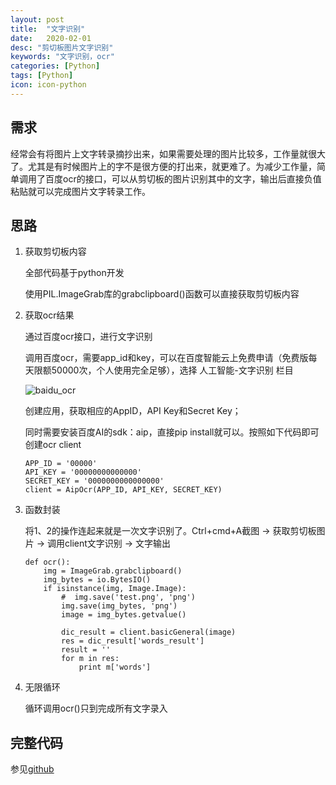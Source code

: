 ```yaml
---
layout: post
title:  "文字识别"
date:   2020-02-01
desc: "剪切板图片文字识别"
keywords: "文字识别，ocr"
categories: [Python]
tags: [Python]
icon: icon-python
---
```



## 需求

经常会有将图片上文字转录摘抄出来，如果需要处理的图片比较多，工作量就很大了。尤其是有时候图片上的字不是很方便的打出来，就更难了。为减少工作量，简单调用了百度ocr的接口，可以从剪切板的图片识别其中的文字，输出后直接负值粘贴就可以完成图片文字转录工作。



## 思路

1. 获取剪切板内容

   全部代码基于python开发

   使用PIL.ImageGrab库的grabclipboard()函数可以直接获取剪切板内容

2. 获取ocr结果

   通过百度ocr接口，进行文字识别

   调用百度ocr，需要app_id和key，可以在百度智能云上免费申请（免费版每天限额50000次，个人使用完全足够），选择 人工智能-文字识别 栏目

   ![baidu_ocr](https://MH23333.github.io/images/baidu_ocr.png)

   创建应用，获取相应的AppID，API Key和Secret Key；

   同时需要安装百度AI的sdk：aip，直接pip install就可以。按照如下代码即可创建ocr client

   ```
   APP_ID = '00000'
   API_KEY = '00000000000000'
   SECRET_KEY = '0000000000000000'
   client = AipOcr(APP_ID, API_KEY, SECRET_KEY)
   ```

3. 函数封装

   将1、2的操作连起来就是一次文字识别了。Ctrl+cmd+A截图 -> 获取剪切板图片 -> 调用client文字识别 -> 文字输出

   ```
   def ocr():
       img = ImageGrab.grabclipboard()
       img_bytes = io.BytesIO()
       if isinstance(img, Image.Image):
           #  img.save('test.png', 'png')
           img.save(img_bytes, 'png')
           image = img_bytes.getvalue()
           
           dic_result = client.basicGeneral(image)
           res = dic_result['words_result']
           result = ''
           for m in res:
               print m['words']
   ```

   

4. 无限循环

   循环调用ocr()只到完成所有文字录入



## 完整代码

参见[github](<https://github.com/MH23333/utils/blob/master/ocr.py>)